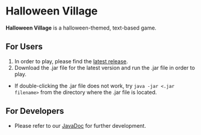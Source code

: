 # Halloween Village
**Halloween Village** is a halloween-themed, text-based game.

## For Users
1. In order to play, please find the [latest release](https://github.com/SDEprojects/22.07SDE5-Halloween-Village-T2-Capstone/releases).
2. Download the .jar file for the latest version and run the .jar file in order to play.
  - If double-clicking the .jar file does not work, try `java -jar <.jar filename>` from the directory where the .jar file is located. 

## For Developers 
- Please refer to our [JavaDoc](https://wpark95.github.io/javadoc/) for further development. 